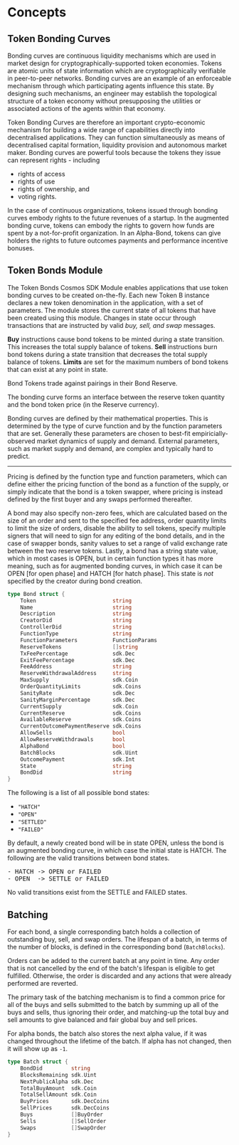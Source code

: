 # Concepts

## Token Bonding Curves

Bonding curves are continuous liquidity mechanisms which are used in market design for cryptographically-supported token economies. Tokens are atomic units of state information which are cryptographically verifiable in peer-to-peer networks. Bonding curves are an example of an enforceable mechanism through which participating agents influence this state. By designing such mechanisms, an engineer may establish the topological structure of a token economy without presupposing the utilities or associated actions of the agents within that economy.

Token Bonding Curves are therefore an important crypto-economic mechanism for building a wide range of capabilities directly into decentralised applications. They can function simultaneously as means of decentralised capital formation, liquidity provision and autonomous market maker.
Bonding curves are powerful tools because the tokens they issue can represent rights - including

- rights of access
- rights of use
- rights of ownership, and
- voting rights.

In the case of continuous organizations, tokens issued through bonding curves embody rights to the future revenues of a startup.
In the augmented bonding curve, tokens can embody the rights to govern how funds are spent by a not-for-profit organization.
In an Alpha-Bond, tokens can give holders the rights to future outcomes payments and performance incentive bonuses.

## Token Bonds Module

The Token Bonds Cosmos SDK Module enables applications that use token bonding curves to be created on-the-fly.
Each new Token B instance declares a new token denomination in the application, with a set of parameters.
The module stores the current state of all tokens that have been created using this module.
Changes in state occur through transactions that are instructed by valid _buy, sell, and swap_ messages.

**Buy** instructions cause bond tokens to be minted during a state transition. This increases the total supply balance of tokens.
**Sell** instructions burn bond tokens during a state transition that decreases the total supply balance of tokens.
**Limits** are set for the maximum numbers of bond tokens that can exist at any point in state.

Bond Tokens trade against pairings in their Bond Reserve.

The bonding curve forms an interface between the reserve token quantity and the bond token price (in the Reserve currency).

Bonding curves are defined by their mathematical properties. This is determined by the type of curve function and by the function parameters that are set. Generally these parameters are chosen to best-fit empiricially-observed market dynamics of supply and demand.
External parameters, such as market supply and demand, are complex and typically hard to predict.

---

Pricing is defined by the function type and function parameters, which can define either the pricing function of the bond as a function of the supply, or simply indicate that the bond is a token swapper, where pricing is instead defined by the first buyer and any swaps performed thereafter.

A bond may also specify non-zero fees, which are calculated based on the size of an order and sent to the specified fee address, order quantity limits to limit the size of orders, disable the ability to sell tokens, specify multiple signers that will need to sign for any editing of the bond details, and in the case of swapper bonds, sanity values to set a range of valid exchange rate between the two reserve tokens. Lastly, a bond has a string state value, which in most cases is OPEN, but in certain function types it has more meaning, such as for augmented bonding curves, in which case it can be OPEN \[for open phase\] and HATCH \[for hatch phase\]. This state is _not_ specified by the creator during bond creation.

```go
type Bond struct {
    Token                        string
    Name                         string
    Description                  string
    CreatorDid                   string
    ControllerDid                string
    FunctionType                 string
    FunctionParameters           FunctionParams
    ReserveTokens                []string
    TxFeePercentage              sdk.Dec
    ExitFeePercentage            sdk.Dec
    FeeAddress                   string
    ReserveWithdrawalAddress     string
    MaxSupply                    sdk.Coin
    OrderQuantityLimits          sdk.Coins
    SanityRate                   sdk.Dec
    SanityMarginPercentage       sdk.Dec
    CurrentSupply                sdk.Coin
    CurrentReserve               sdk.Coins
    AvailableReserve             sdk.Coins
    CurrentOutcomePaymentReserve sdk.Coins
    AllowSells                   bool
    AllowReserveWithdrawals      bool
    AlphaBond                    bool
    BatchBlocks                  sdk.Uint
    OutcomePayment               sdk.Int
    State                        string
    BondDid                      string
}
```

The following is a list of all possible bond states:

- `"HATCH"`
- `"OPEN"`
- `"SETTLED"`
- `"FAILED"`

By default, a newly created bond will be in state OPEN, unless the bond is an augmented bonding curve, in which case the initial state is HATCH.
The following are the valid transitions between bond states.

<pre>
- HATCH -> OPEN or FAILED
- OPEN  -> SETTLE or FAILED
</pre>

No valid transitions exist from the SETTLE and FAILED states.

## Batching

For each bond, a single corresponding batch holds a collection of outstanding buy, sell, and swap orders. The lifespan of a batch, in terms of the number of blocks, is defined in the corresponding bond (`BatchBlocks`).

Orders can be added to the current batch at any point in time. Any order that is not cancelled by the end of the batch's lifespan is eligible to get fulfilled. Otherwise, the order is discarded and any actions that were already performed are reverted.

The primary task of the batching mechanism is to find a common price for all of the buys and sells submitted to the batch by summing up all of the buys and sells, thus ignoring their order, and matching-up the total buy and sell amounts to give balanced and fair global buy and sell prices.

For alpha bonds, the batch also stores the next alpha value, if it was changed throughout the lifetime of the batch. If alpha has not changed, then it will show up as `-1`.

```go
type Batch struct {
    BondDid         string
    BlocksRemaining sdk.Uint
    NextPublicAlpha sdk.Dec
    TotalBuyAmount  sdk.Coin
    TotalSellAmount sdk.Coin
    BuyPrices       sdk.DecCoins
    SellPrices      sdk.DecCoins
    Buys            []BuyOrder
    Sells           []SellOrder
    Swaps           []SwapOrder
}
```
